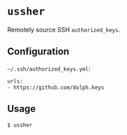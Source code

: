 # `ussher`

Remotely source SSH `authorized_keys`.

## Configuration

`~/.ssh/authorized_keys.yml`:

```
urls:
- https://github.com/dolph.keys
```

## Usage

```
$ ussher
```
